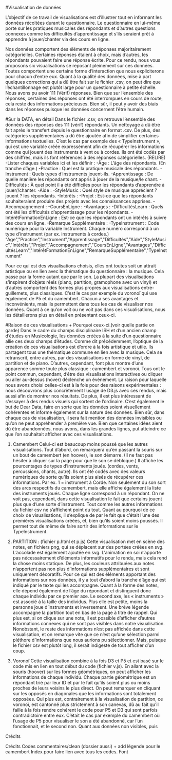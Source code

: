 #Visualisation de données

L’objectif de ce travail de visualisations est d’illustrer tout en informant les données récoltées durant le questionnaire. Le questionnaire en lui-même porte sur les pratiques musicales des répondants et d’autres questions connexes comme les difficultés d’apprentissage et s’ils seraient prêt à apprendre à jouer/chanter via des cours en ligne.

Nos données comportent des éléments de réponses majoritairement catégorielles. Certaines réponses étaient à choix, mais d’autres, les répondants pouvaient faire une réponse écrite. Pour ce rendu, nous vous proposons six visualisations se reposant pleinement sur ces données. Toutes comportent une certaine forme d’interaction que nous expliciterons pour chacun d’entre eux. Quant à la qualité des données, mise à part quelques corrections qui a dû être fait sur le fichier .csv, on peut dire que l’échantillonnage est plutôt large pour un questionnaire à petite échelle. Nous avons pu avoir 111 (Vérif) réponses. Bien que sur l’ensemble des réponses, certaines des réponses ont été interrompues en cours de route, cela reste des informations précieuses. Bien sûr, il peut y avoir des biais dans les réponses puisque les données concernent l’être humain.


#Sur la DATA, en détail
Dans le fichier .csv, on retrouve l’ensemble des données des réponses des 111 (vérif) répondants. Un nettoyage a dû être fait après le transfert depuis le questionnaire en format .csv. De plus, des catégories supplémentaires a dû être ajoutée afin de simplifier certaines informations textuelles. C’est le cas par exemple des « TypeInstrument », qui est une variable créée expressément afin de récupérer les informations comme qui jouent des instruments à vent ou à cordes. Ils ont été codés par des chiffres, mais ils font références à des réponses catégorielles.
(RELIRE)
-Lister chaques variables ici et les définir :
-Âge : L’âge des répondants. (En tranche d’âge.)
-Practice : Quel est la pratique musicale des répondants.
-Instrument : Quels types d’instruments jouent-ils.
-Apprentissage : De quelle manière les répondants ont appris à jouer de la musique/le chant.
-Difficultés : À quel point il a été difficiles pour les répondants d’apprendre à jouer//chanter.
-Aide : 
-StyleMusic : Quel style de musique apprécient ?jouent ? les répondants.
-Intérêts : 
-Projet : Est-ce que les répondants souhaiteraient produire des projets avec les connaissances apprises.
-Accompagnement :
-CoursEnLigne : 
-Avantages :
-DifficultésLearn : Quels ont été les difficultés d’apprentissage pour les répondants.
-IntérêtFormationEnLigne : Est-ce que les répondants ont un intérêts à suivre des cours en ligne.
-Remarque Supplémentaire :
-TypeInstrument : Code numérique pour la variable Instrument. Chaque numéro correspond à un type d’instrument (par ex. instruments à cordes.)
"Age","Practice","Instrument","Apprentissage","Difficultés","Aide","StyleMusic","Intérêts","Projet","Accompagnement","CoursEnLigne","Avantages","DifficultésLearn","IntérêtFormationEnLigne","RemarqueSupplémentaire","TypeInstrument"

Pour ce qui est des visualisations choisis, elles ont toutes soit un attrait artistique ou en lien avec la thématique du questionnaire : la musique. Cela passe par la forme autant que par le son. La plupart des visualisations s’inspirent d’objets réels (piano, partition, gramophone avec un vinyl) et d’autres comportent des formes plus propres aux visualisations entre-guillemets, plus classiques. C’est le cas par exemple du voronoï qui use également de P5 et du camembert. Chacun a ses avantages et inconvénients, mais ils permettent dans tous les cas de visualiser nos données. Quant à ce qu’on voit ou ne voit pas dans ces visualisations, nous les détaillerons plus en détail en présentant ceux-ci. 

#Raison de ces visualisations + Pourquoi ceux-ci.(voir quelle partie on garde)
Dans le cadre du champs disciplinaire ISH et d’un ancien champ d’études en Musicologie, les données créées à la suite d’un questionnaire allie ces deux champs d’études. Comme dit précédemment, l’optique de la création de ces visualisations est d’ordre à la fois artistique et utile. Ils partagent tous une thématique commune en lien avec la musique. Cela se retranscrit, entre autres, par des visualisations en forme de vinyl, de partition et de piano. D’autres, cependant, font plus montre d’une apparence somme toute plus classique : camembert et voronoï. Tous ont le point commun, cependant, d’être des visualisations interactives ou cliquer ou aller au-dessus (hover) déclenche un événement.
La raison pour laquelle nous avons choisi celles-ci est à la fois pour des raisons expérimentales : nous découvrons plus concrètement l’usage de D3.js avec ces rendus, mais aussi afin de montrer nos résultats. De plus, il est plus intéressant de s’essayer à des rendus visuels qui sortent de l’ordinaire. C’est également le but de Dear Data, faire en sorte que les données soient visuellement cohérentes et informe également sur la nature des données. Bien sûr, dans chaque cas de visualisation, il sera fait mention des données invisibles ou qu’on ne peut appréhender à première vue. Bien que certaines idées aient dû être abandonnées, nous avons, dans les grandes lignes, put atteindre ce que l’on souhaitait afficher avec ces visualisations. 

1) Camembert
Celui-ci est beaucoup moins poussé que les autres visualisations. Tout d’abord, on remarquera qu’en passant la souris sur un bout de camembert (en hoover), le son démarre. (Il ne faut pas hésiter à cliquer sur la page pour que le son se débloque.) Il affiche les pourcentages de types d’instruments joués. (cordes, vents, percussions, chants, autre). Ils ont été codés avec des valeurs numériques de sorte qu’ils soient plus aisés de récupérer ces informations. Par ex. 1 = instrument à Corde. Non seulement du son sort des arcs respectifs du camembert, mais elle affiche également la liste des instruments joués. Chaque ligne correspond à un répondant. 
On ne voit pas, cependant, dans cette visualisation le fait que certains jouent plus que d’une sorte d’instrument. Tout comme les autres informations du fichier csv ne s’affichent point du tout.
Quant au pourquoi de ce choix de visualisations, il s’explique de par le fait que c’était l’une des premières visualisations créées, et, bien qu’ils soient moins poussés. Il permet tout de même de faire sortir des informations sur le TypeInstrument.

2) PARTITION : (fichier p.html et p.js)
Cette visualisation met en scène des notes, en fichiers png, qui se déplacent sur des portées créées en svg. L’accolade est également ajoutée en svg. L’animation en soi n’apporte pas nécessairement d’éléments informatifs pour le rendu, mais cela rend la chose moins statique. De plus, les couleurs attribuées aux notes n’apportent pas non plus d’informations supplémentaires et sont uniquement décoratifs. Pour ce qui est des éléments apportant des informations sur nos données, il y a tout d’abord la tranche d’âge qui est indiqué par le texte qui les accompagne. Quant à la forme des notes, elle dépend également de l’âge du répondant et distinguent donc chaque individu par ce premier axe. Le second axe, les « instruments » est associé à la taille des individus. Plus elle est petite, moins la personne joue d’instruments et inversement. Une brève légende accompagne la partition tout en bas de la page à titre de rappel. Qui plus est, si on clique sur une note, il est possible d’afficher d’autres informations connexes qui ne sont pas visibles dans notre visualisation.
Nonobstant, le reste des informations n’est pas affichée dans cette visualisation, et on remarque vite que ce n’est qu’une sélection parmi pléthore d’informations que nous aurions pu sélectionner. Mais, puisque le fichier csv est plutôt long, il serait indigeste de tout afficher d’un coup.

3) Voronoï
Cette visualisation combine à la fois D3 et P5 et est basé sur le code mis en lien en tout début du code (fichier v.js). En allant avec la souris (hoover) sur les formes géométriques, on peut afficher les informations de chaque individu. Chaque partie géométrique est un répondant trié par leur ID et par le fait qu’ils soient plus ou moins proches de leurs voisins le plus direct. On peut remarquer en cliquant sur les opposés en diagonales que les informations sont totalement opposées. Qui plus est, contrairement à la visualisation de partition, ce voronoï, est cantonné plus strictement à son canevas, dû au fait qu’il faille à la fois rendre cohérent le code pour P5 et D3 qui sont parfois contradictoire entre eux. C’était le cas par exemple du camembert où l’usage de P5 pour visualiser le son a été abandonné, car l’un fonctionnait, et le second non.
Quant aux données non visibles, puis

Crédits







Crédits
Codes commentaires/clean (dossier aussi) + add légende pour le camembert
Index pour faire lien avec tous les codes.
Font	

